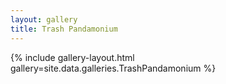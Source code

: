```yaml
---
layout: gallery
title: Trash Pandamonium
---
```


{% include gallery-layout.html gallery=site.data.galleries.TrashPandamonium %}
